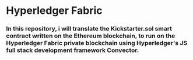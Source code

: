 # Hyperledger Fabric 

### In this repository, i will translate the Kickstarter.sol smart contract written on the Ethereum blockchain, to run on the Hyperledger Fabric private blockchain using Hyperledger's JS full stack development framework Convector. 
